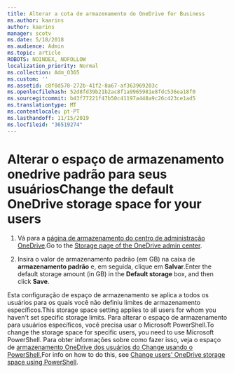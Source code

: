 ```yaml
---
title: Alterar a cota de armazenamento do OneDrive for Business
ms.author: kaarins
author: kaarins
manager: scotv
ms.date: 5/18/2018
ms.audience: Admin
ms.topic: article
ROBOTS: NOINDEX, NOFOLLOW
localization_priority: Normal
ms.collection: Adm_O365
ms.custom: ''
ms.assetid: c8f0d578-272b-41f2-8a67-af363969203c
ms.openlocfilehash: 52d8fd39b21b2ac8f1a9965981e8fdc536ea18f0
ms.sourcegitcommit: b43f77221f47b50c41197a448a9c26c423ce1ad5
ms.translationtype: MT
ms.contentlocale: pt-PT
ms.lasthandoff: 11/15/2019
ms.locfileid: "36519274"
---
```

# <a name="change-the-default-onedrive-storage-space-for-your-users"></a><span data-ttu-id="ed240-102">Alterar o espaço de armazenamento onedrive padrão para seus usuários</span><span class="sxs-lookup"><span data-stu-id="ed240-102">Change the default OneDrive storage space for your users</span></span>

1. <span data-ttu-id="ed240-103">Vá para a [página de armazenamento do centro de administração OneDrive](https://admin.onedrive.com/?v=StorageSettings).</span><span class="sxs-lookup"><span data-stu-id="ed240-103">Go to the [Storage page of the OneDrive admin center](https://admin.onedrive.com/?v=StorageSettings).</span></span>
    
2. <span data-ttu-id="ed240-104">Insira o valor de armazenamento padrão (em GB) na caixa de **armazenamento padrão** e, em seguida, clique em **Salvar**.</span><span class="sxs-lookup"><span data-stu-id="ed240-104">Enter the default storage amount (in GB) in the **Default storage** box, and then click **Save**.</span></span>
    
<span data-ttu-id="ed240-105">Esta configuração de espaço de armazenamento se aplica a todos os usuários para os quais você não definiu limites de armazenamento específicos.</span><span class="sxs-lookup"><span data-stu-id="ed240-105">This storage space setting applies to all users for whom you haven't set specific storage limits.</span></span> <span data-ttu-id="ed240-106">Para alterar o espaço de armazenamento para usuários específicos, você precisa usar o Microsoft PowerShell.</span><span class="sxs-lookup"><span data-stu-id="ed240-106">To change the storage space for specific users, you need to use Microsoft PowerShell.</span></span> <span data-ttu-id="ed240-107">Para obter informações sobre como fazer isso, veja o espaço de [armazenamento OneDrive dos usuários do Change usando o PowerShell.](https://go.microsoft.com/fwlink/?linkid=866402)</span><span class="sxs-lookup"><span data-stu-id="ed240-107">For info on how to do this, see [Change users' OneDrive storage space using PowerShell](https://go.microsoft.com/fwlink/?linkid=866402).</span></span>
  

